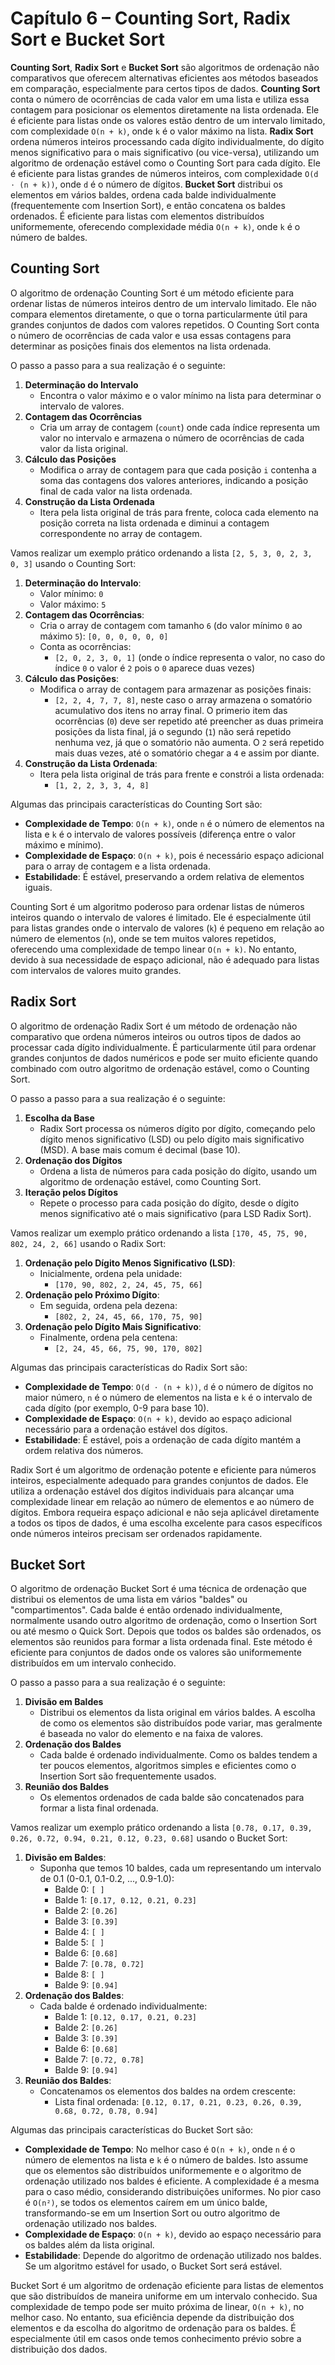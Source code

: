 # Capítulo 6 – Counting Sort, Radix Sort e Bucket Sort

**Counting Sort**, **Radix Sort** e **Bucket Sort** são algoritmos de ordenação não comparativos que oferecem alternativas eficientes aos métodos baseados em comparação, especialmente para certos tipos de dados. **Counting Sort** conta o número de ocorrências de cada valor em uma lista e utiliza essa contagem para posicionar os elementos diretamente na lista ordenada. Ele é eficiente para listas onde os valores estão dentro de um intervalo limitado, com complexidade `O(n + k)`, onde `k` é o valor máximo na lista. **Radix Sort** ordena números inteiros processando cada dígito individualmente, do dígito menos significativo para o mais significativo (ou vice-versa), utilizando um algoritmo de ordenação estável como o Counting Sort para cada dígito. Ele é eficiente para listas grandes de números inteiros, com complexidade `O(d ⋅ (n + k))`, onde `d` é o número de dígitos. **Bucket Sort** distribui os elementos em vários baldes, ordena cada balde individualmente (frequentemente com Insertion Sort), e então concatena os baldes ordenados. É eficiente para listas com elementos distribuídos uniformemente, oferecendo complexidade média `O(n + k)`, onde `k` é o número de baldes.

## Counting Sort

O algoritmo de ordenação Counting Sort é um método eficiente para ordenar listas de números inteiros dentro de um intervalo limitado. Ele não compara elementos diretamente, o que o torna particularmente útil para grandes conjuntos de dados com valores repetidos. O Counting Sort conta o número de ocorrências de cada valor e usa essas contagens para determinar as posições finais dos elementos na lista ordenada.

O passo a passo para a sua realização é o seguinte:

1. **Determinação do Intervalo**
   - Encontra o valor máximo e o valor mínimo na lista para determinar o intervalo de valores.
2. **Contagem das Ocorrências**
   - Cria um array de contagem (`count`) onde cada índice representa um valor no intervalo e armazena o número de ocorrências de cada valor da lista original.
3. **Cálculo das Posições**
   - Modifica o array de contagem para que cada posição `i` contenha a soma das contagens dos valores anteriores, indicando a posição final de cada valor na lista ordenada.
4. **Construção da Lista Ordenada**
   - Itera pela lista original de trás para frente, coloca cada elemento na posição correta na lista ordenada e diminui a contagem correspondente no array de contagem.

Vamos realizar um exemplo prático ordenando a lista `[2, 5, 3, 0, 2, 3, 0, 3]` usando o Counting Sort:

1. **Determinação do Intervalo**:
   - Valor mínimo: `0`
   - Valor máximo: `5`
2. **Contagem das Ocorrências**:
   - Cria o array de contagem com tamanho `6` (do valor mínimo `0` ao máximo `5`): `[0, 0, 0, 0, 0, 0]`
   - Conta as ocorrências:
      - `[2, 0, 2, 3, 0, 1]` (onde o índice representa o valor, no caso do índice `0` o valor é `2` pois o `0` aparece duas vezes)
3. **Cálculo das Posições**:
   - Modifica o array de contagem para armazenar as posições finais:
      - `[2, 2, 4, 7, 7, 8]`, neste caso o array armazena o somatório acumulativo dos itens no array final. O primerio item das ocorrências (`0`) deve ser repetido até preencher as duas primeira posições da lista final, já o segundo (`1`) não será repetido nenhuma vez, já que o somatório não aumenta. O `2` será repetido mais duas vezes, até o somatório chegar a `4` e assim por diante.
4. **Construção da Lista Ordenada**:
   - Itera pela lista original de trás para frente e constrói a lista ordenada:
      - `[1, 2, 2, 3, 3, 4, 8]`

Algumas das principais características do Counting Sort são:

- **Complexidade de Tempo**: `O(n + k)`, onde `n`  é o número de elementos na lista e `k` é o intervalo de valores possíveis (diferença entre o valor máximo e mínimo).
- **Complexidade de Espaço**: `O(n + k)`, pois é necessário espaço adicional para o array de contagem e a lista ordenada.
- **Estabilidade**: É estável, preservando a ordem relativa de elementos iguais.

Counting Sort é um algoritmo poderoso para ordenar listas de números inteiros quando o intervalo de valores é limitado. Ele é especialmente útil para listas grandes onde o intervalo de valores (`k`) é pequeno em relação ao número de elementos (`n`), onde se tem muitos valores repetidos, oferecendo uma complexidade de tempo linear `O(n + k)`. No entanto, devido à sua necessidade de espaço adicional, não é adequado para listas com intervalos de valores muito grandes.

## Radix Sort

O algoritmo de ordenação Radix Sort é um método de ordenação não comparativo que ordena números inteiros ou outros tipos de dados ao processar cada dígito individualmente. É particularmente útil para ordenar grandes conjuntos de dados numéricos e pode ser muito eficiente quando combinado com outro algoritmo de ordenação estável, como o Counting Sort.

O passo a passo para a sua realização é o seguinte:

1. **Escolha da Base**
   - Radix Sort processa os números dígito por dígito, começando pelo dígito menos significativo (LSD) ou pelo dígito mais significativo (MSD). A base mais comum é decimal (base 10).
2. **Ordenação dos Dígitos**
   - Ordena a lista de números para cada posição do dígito, usando um algoritmo de ordenação estável, como Counting Sort.
3. **Iteração pelos Dígitos**
   - Repete o processo para cada posição do dígito, desde o dígito menos significativo até o mais significativo (para LSD Radix Sort).

Vamos realizar um exemplo prático ordenando a lista `[170, 45, 75, 90, 802, 24, 2, 66]` usando o Radix Sort:

1. **Ordenação pelo Dígito Menos Significativo (LSD)**:
   - Inicialmente, ordena pela unidade:
      - `[170, 90, 802, 2, 24, 45, 75, 66]`
2. **Ordenação pelo Próximo Dígito**:
   - Em seguida, ordena pela dezena:
      - `[802, 2, 24, 45, 66, 170, 75, 90]`
3. **Ordenação pelo Dígito Mais Significativo**:
   - Finalmente, ordena pela centena:
      - `[2, 24, 45, 66, 75, 90, 170, 802]`

Algumas das principais características do Radix Sort são:

- **Complexidade de Tempo**: `O(d ⋅ (n + k))`, `d` é o número de dígitos no maior número, `n` é o número de elementos na lista e `k` é o intervalo de cada dígito (por exemplo, 0-9 para base 10).
- **Complexidade de Espaço**: `O(n + k)`, devido ao espaço adicional necessário para a ordenação estável dos dígitos.
- **Estabilidade**: É estável, pois a ordenação de cada dígito mantém a ordem relativa dos números.

Radix Sort é um algoritmo de ordenação potente e eficiente para números inteiros, especialmente adequado para grandes conjuntos de dados. Ele utiliza a ordenação estável dos dígitos individuais para alcançar uma complexidade linear em relação ao número de elementos e ao número de dígitos. Embora requeira espaço adicional e não seja aplicável diretamente a todos os tipos de dados, é uma escolha excelente para casos específicos onde números inteiros precisam ser ordenados rapidamente.

## Bucket Sort

O algoritmo de ordenação Bucket Sort é uma técnica de ordenação que distribui os elementos de uma lista em vários "baldes" ou "compartimentos". Cada balde é então ordenado individualmente, normalmente usando outro algoritmo de ordenação, como o Insertion Sort ou até mesmo o Quick Sort. Depois que todos os baldes são ordenados, os elementos são reunidos para formar a lista ordenada final. Este método é eficiente para conjuntos de dados onde os valores são uniformemente distribuídos em um intervalo conhecido.

O passo a passo para a sua realização é o seguinte:

1. **Divisão em Baldes**
   - Distribui os elementos da lista original em vários baldes. A escolha de como os elementos são distribuídos pode variar, mas geralmente é baseada no valor do elemento e na faixa de valores.
2. **Ordenação dos Baldes**
   - Cada balde é ordenado individualmente. Como os baldes tendem a ter poucos elementos, algoritmos simples e eficientes como o Insertion Sort são frequentemente usados.
3. **Reunião dos Baldes**
   - Os elementos ordenados de cada balde são concatenados para formar a lista final ordenada.

Vamos realizar um exemplo prático ordenando a lista `[0.78, 0.17, 0.39, 0.26, 0.72, 0.94, 0.21, 0.12, 0.23, 0.68]` usando o Bucket Sort:

1. **Divisão em Baldes**:
   - Suponha que temos 10 baldes, cada um representando um intervalo de 0.1 (0-0.1, 0.1-0.2, ..., 0.9-1.0):
      - Balde 0: `[ ]`
      - Balde 1: `[0.17, 0.12, 0.21, 0.23]`
      - Balde 2: `[0.26]`
      - Balde 3: `[0.39]`
      - Balde 4: `[ ]`
      - Balde 5: `[ ]`
      - Balde 6: `[0.68]`
      - Balde 7: `[0.78, 0.72]`
      - Balde 8: `[ ]`
      - Balde 9: `[0.94]`
2. **Ordenação dos Baldes**:
   - Cada balde é ordenado individualmente:
      - Balde 1: `[0.12, 0.17, 0.21, 0.23]`
      - Balde 2: `[0.26]`
      - Balde 3: `[0.39]`
      - Balde 6: `[0.68]`
      - Balde 7: `[0.72, 0.78]`
      - Balde 9: `[0.94]`
3. **Reunião dos Baldes**:
   - Concatenamos os elementos dos baldes na ordem crescente:
      - Lista final ordenada: `[0.12, 0.17, 0.21, 0.23, 0.26, 0.39, 0.68, 0.72, 0.78, 0.94]`

Algumas das principais características do Bucket Sort são:

- **Complexidade de Tempo**: No melhor caso é `O(n + k)`, onde `n` é o número de elementos na lista e `k` é o número de baldes. Isto assume que os elementos são distribuídos uniformemente e o algoritmo de ordenação utilizado nos baldes é eficiente. A complexidade é a mesma para o caso médio, considerando distribuições uniformes. No pior caso é `O(n²)`, se todos os elementos caírem em um único balde, transformando-se em um Insertion Sort ou outro algoritmo de ordenação utilizado nos baldes.
- **Complexidade de Espaço**: `O(n + k)`, devido ao espaço necessário para os baldes além da lista original.
- **Estabilidade**: Depende do algoritmo de ordenação utilizado nos baldes. Se um algoritmo estável for usado, o Bucket Sort será estável.

Bucket Sort é um algoritmo de ordenação eficiente para listas de elementos que são distribuídos de maneira uniforme em um intervalo conhecido. Sua complexidade de tempo pode ser muito próxima de linear, `O(n + k)`, no melhor caso. No entanto, sua eficiência depende da distribuição dos elementos e da escolha do algoritmo de ordenação para os baldes. É especialmente útil em casos onde temos conhecimento prévio sobre a distribuição dos dados.
